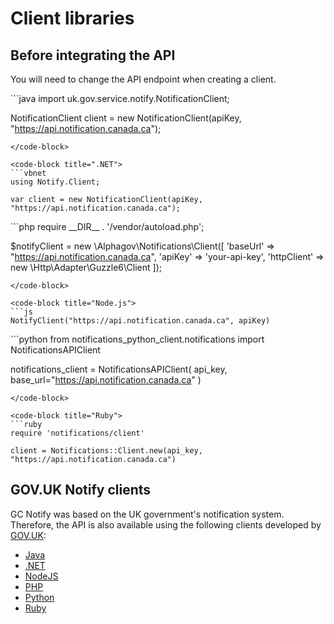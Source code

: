 # Client libraries

## Before integrating the API

You will need to change the API endpoint when creating a client.

<code-group>
<code-block title="Java">
```java
import uk.gov.service.notify.NotificationClient;

NotificationClient client = new NotificationClient(apiKey, "https://api.notification.canada.ca");
```
</code-block>

<code-block title=".NET">
```vbnet
using Notify.Client;

var client = new NotificationClient(apiKey, "https://api.notification.canada.ca");
```
</code-block>

<code-block title="PHP">
```php
require __DIR__ . '/vendor/autoload.php';

$notifyClient = new \Alphagov\Notifications\Client([
  'baseUrl' => "https://api.notification.canada.ca",
  'apiKey' => 'your-api-key',
  'httpClient' => new \Http\Adapter\Guzzle6\Client
]);
```
</code-block>

<code-block title="Node.js">
```js
NotifyClient("https://api.notification.canada.ca", apiKey)
```
</code-block>

<code-block title="Python">
```python
from notifications_python_client.notifications import NotificationsAPIClient

notifications_client = NotificationsAPIClient(
    api_key,
    base_url="https://api.notification.canada.ca"
)
```
</code-block>

<code-block title="Ruby">
```ruby
require 'notifications/client'

client = Notifications::Client.new(api_key, "https://api.notification.canada.ca")
```
</code-block>

</code-group>

## GOV.UK Notify clients

GC Notify was based on the UK government's notification system. Therefore, the API is also available using the following clients developed by [GOV.UK](https://www.notifications.service.gov.uk/):

* [Java](https://docs.notifications.service.gov.uk/java.html)
* [.NET](https://docs.notifications.service.gov.uk/net.html)
* [NodeJS](https://docs.notifications.service.gov.uk/node.html)
* [PHP](https://docs.notifications.service.gov.uk/php.html)
* [Python](https://docs.notifications.service.gov.uk/python.html)
* [Ruby](https://docs.notifications.service.gov.uk/ruby.html)

